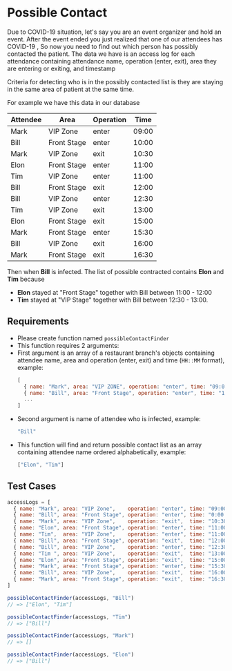 # Possible Contact

Due to COVID-19 situation, let's say you are an event organizer and hold an event. After the event ended you just realized that one of our attendees has COVID-19 , So now you need to find out which person has possibly contacted the patient. The data we have is an access log for each attendance containing attendance name, operation (enter, exit), area they are entering or exiting, and timestamp

Criteria for detecting who is in the possibly contacted list is they are staying in the same area of patient at the same time.

For example we have this data in our database


|Attendee|Area|Operation|Time|
|--|--|--|--|
|Mark|VIP Zone|enter|09:00|
|Bill|Front Stage|enter|10:00 |
|Mark|VIP Zone|exit|10:30|
|Elon|Front Stage|enter|11:00|
|Tim|VIP Zone|enter|11:00|
|Bill|Front Stage|exit|12:00|
|Bill|VIP Zone|enter|12:30|
|Tim |VIP Zone|exit|13:00|
|Elon|Front Stage|exit|15:00|
|Mark|Front Stage|enter|15:30|
|Bill|VIP Zone|exit|16:00|
|Mark|Front Stage|exit|16:30|

Then when **Bill** is infected. The list of possible contracted contains **Elon** and **Tim** because
- **Elon** stayed at "Front Stage" together with Bill between 11:00 - 12:00
- **Tim** stayed at "VIP Stage" together with Bill between 12:30 - 13:00.

## Requirements
- Please create function named `possibleContactFinder`
- This function requires 2 arguments:
- First argument is an array of a restaurant branch's objects containing attendee name, area and operation (enter, exit) and time (`HH::MM` format), example:
  ```js
  [
    { name: "Mark", area: "VIP ZONE", operation: "enter", time: "09:00" },
    { name: "Bill", area: "Front Stage", operation: "enter", time: "10:00" },
    ...
  ]
  ```
- Second argument is name of attendee who is infected, example:
  ```js
  "Bill"
  ```
- This function will find and return possible contact list as an array containing
attendee name ordered alphabetically, example:
  ```js
  ["Elon", "Tim"]
  ```


## Test Cases
```js
accessLogs = [
  { name: "Mark", area: "VIP Zone",    operation: "enter", time: "09:00" },
  { name: "Bill", area: "Front Stage", operation: "enter", time: "0:00 " },
  { name: "Mark", area: "VIP Zone",    operation: "exit",  time: "10:30" },
  { name: "Elon", area: "Front Stage", operation: "enter", time: "11:00" },
  { name: "Tim",  area: "VIP Zone",    operation: "enter", time: "11:00" },
  { name: "Bill", area: "Front Stage", operation: "exit",  time: "12:00" },
  { name: "Bill", area: "VIP Zone",    operation: "enter", time: "12:30" },
  { name: "Tim ", area: "VIP Zone",    operation: "exit",  time: "13:00" },
  { name: "Elon", area: "Front Stage", operation: "exit",  time: "15:00" },
  { name: "Mark", area: "Front Stage", operation: "enter", time: "15:30" },
  { name: "Bill", area: "VIP Zone",    operation: "exit",  time: "16:00" },
  { name: "Mark", area: "Front Stage", operation: "exit",  time: "16:30" }
]

possibleContactFinder(accessLogs, "Bill")
// => ["Elon", "Tim"]

possibleContactFinder(accessLogs, "Tim")
// => ["Bill"]

possibleContactFinder(accessLogs, "Mark")
// => []

possibleContactFinder(accessLogs, "Elon")
// => ["Bill"]
```
